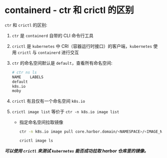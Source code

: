 # containerd - ctr 和 crictl 的区别

```ctr``` 和 ```crictl``` 的区别:

1. ```ctr``` 是 ```containerd``` 自带的 CLI 命令行工具

2. ```crictl``` 是 ```kubernetes``` 中 CRI（容器运行时接口）的客户端，```kubernetes``` 使用 ```crictl``` 与 ```containerd``` 进行交互

3. ```ctr``` 的命名空间默认是 ```default```，查看所有命名空间:
   ```bash
   # ctr ns ls
   NAME    LABELS 
   default        
   k8s.io         
   moby           
   ```

4. ```crictl``` 有且仅有一个命名空间 ```k8s.io```

5. ```crictl image list``` 等价于 ```ctr -n k8s.io image list```
   - 指定命名空间拉取镜像
      ```bash
      ctr -n k8s.io image pull core.harbor.domain/<NAMESPACE>/<IMAGE_NAME>:<TAG>
      
      crictl image ls
      ```

***可以使用 ```crictl``` 来测试 ```kubernetes``` 能否成功拉取 harbor 仓库里的镜像。***
